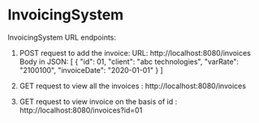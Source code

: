# InvoicingSystem
InvoicingSystem
URL endpoints:
1) POST request to add the invoice: 
          URL: http://localhost:8080/invoices
          Body in JSON: 
[
    {
        "id": 01,
        "client": "abc technologies",
        "varRate": "2100100",
        "invoiceDate": "2020-01-01"
     }
 ]


2) GET request to view all the invoices : http://localhost:8080/invoices

3) GET request to view invoice on the basis of id : http://localhost:8080/invoices?id=01

